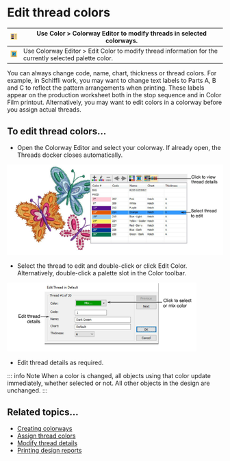 # Edit thread colors

| ![ColorwayEditor00033.png](assets/ColorwayEditor00033.png) | Use Color > Colorway Editor to modify threads in selected colorways.                                    |
| ---------------------------------------------------------- | ------------------------------------------------------------------------------------------------------- |
| ![EditColor.png](assets/EditColor.png)                     | Use Colorway Editor > Edit Color to modify thread information for the currently selected palette color. |

You can always change code, name, chart, thickness or thread colors. For example, in Schiffli work, you may want to change text labels to Parts A, B and C to reflect the pattern arrangements when printing. These labels appear on the production worksheet both in the stop sequence and in Color Film printout. Alternatively, you may want to edit colors in a colorway before you assign actual threads.

## To edit thread colors...

- Open the Colorway Editor and select your colorway. If already open, the Threads docker closes automatically.

![EditThreadColors.png](assets/EditThreadColors.png)

- Select the thread to edit and double-click or click Edit Color. Alternatively, double-click a palette slot in the Color toolbar.

![EditThread.png](assets/EditThread.png)

- Edit thread details as required.

::: info Note
When a color is changed, all objects using that color update immediately, whether selected or not. All other objects in the design are unchanged.
:::

## Related topics...

- [Creating colorways](../../Digitizing/colorways/Creating_colorways)
- [Assign thread colors](Assign_thread_colors)
- [Modify thread details](Modify_thread_details)
- [Printing design reports](../../Production/reports/Printing_design_reports)
